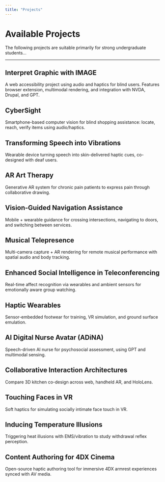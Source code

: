 ```yaml
---
title: "Projects"
---
```


<h1>Available Projects</h1>
<p>The following projects are suitable primarily for strong undergraduate students...</p>

<hr>

<h2 id="image">Interpret Graphic with IMAGE</h2>
<p>A web accessibility project using audio and haptics for blind users. Features browser extension, multimodal rendering, and integration with NVDA, Drupal, and GPT.</p>

<h2 id="cybersight">CyberSight</h2>
<p>Smartphone-based computer vision for blind shopping assistance: locate, reach, verify items using audio/haptics.</p>

<h2 id="vibrations">Transforming Speech into Vibrations</h2>
<p>Wearable device turning speech into skin-delivered haptic cues, co-designed with deaf users.</p>

<h2 id="ar-therapy">AR Art Therapy</h2>
<p>Generative AR system for chronic pain patients to express pain through collaborative drawing.</p>

<h2 id="navigation">Vision-Guided Navigation Assistance</h2>
<p>Mobile + wearable guidance for crossing intersections, navigating to doors, and switching between services.</p>

<h2 id="music-telepresence">Musical Telepresence</h2>
<p>Multi-camera capture + AR rendering for remote musical performance with spatial audio and body tracking.</p>

<h2 id="social-telepresence">Enhanced Social Intelligence in Teleconferencing</h2>
<p>Real-time affect recognition via wearables and ambient sensors for emotionally aware group watching.</p>

<h2 id="wearables">Haptic Wearables</h2>
<p>Sensor-embedded footwear for training, VR simulation, and ground surface emulation.</p>

<h2 id="adina">AI Digital Nurse Avatar (ADiNA)</h2>
<p>Speech-driven AI nurse for psychosocial assessment, using GPT and multimodal sensing.</p>

<h2 id="collab-ar">Collaborative Interaction Architectures</h2>
<p>Compare 3D kitchen co-design across web, handheld AR, and HoloLens.</p>

<h2 id="face-vr">Touching Faces in VR</h2>
<p>Soft haptics for simulating socially intimate face touch in VR.</p>

<h2 id="temp-illusion">Inducing Temperature Illusions</h2>
<p>Triggering heat illusions with EMS/vibration to study withdrawal reflex perception.</p>

<h2 id="4dx">Content Authoring for 4DX Cinema</h2>
<p>Open-source haptic authoring tool for immersive 4DX armrest experiences synced with AV media.</p>